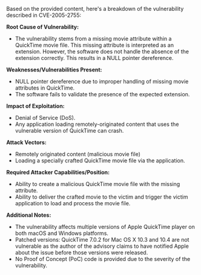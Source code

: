Based on the provided content, here's a breakdown of the vulnerability described in CVE-2005-2755:

**Root Cause of Vulnerability:**
- The vulnerability stems from a missing movie attribute within a QuickTime movie file. This missing attribute is interpreted as an extension. However, the software does not handle the absence of the extension correctly. This results in a NULL pointer dereference.

**Weaknesses/Vulnerabilities Present:**
- NULL pointer dereference due to improper handling of missing movie attributes in QuickTime.
- The software fails to validate the presence of the expected extension.

**Impact of Exploitation:**
- Denial of Service (DoS).
- Any application loading remotely-originated content that uses the vulnerable version of QuickTime can crash.

**Attack Vectors:**
- Remotely originated content (malicious movie file)
- Loading a specially crafted QuickTime movie file via the application.

**Required Attacker Capabilities/Position:**
- Ability to create a malicious QuickTime movie file with the missing attribute.
- Ability to deliver the crafted movie to the victim and trigger the victim application to load and process the movie file.

**Additional Notes:**
- The vulnerability affects multiple versions of Apple QuickTime player on both macOS and Windows platforms.
- Patched versions: QuickTime 7.0.2 for Mac OS X 10.3 and 10.4 are not vulnerable as the author of the advisory claims to have notified Apple about the issue before those versions were released.
- No Proof of Concept (PoC) code is provided due to the severity of the vulnerability.